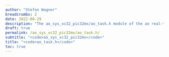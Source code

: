 ```yaml
---
author: "Stefan Wagner"
breadcrumbs: 2
date: 2022-08-29
description: "The ao_sys_xc32_pic32mx/ao_task.h module of the ao real-time operating system."
draft: true
permalink: /ao_sys_xc32_pic32mx/ao_task.h/ 
subtitle: "<code>ao_sys_xc32_pic32mx</code>"
title: "<code>ao_task.h</code>"
toc: true
---
```


